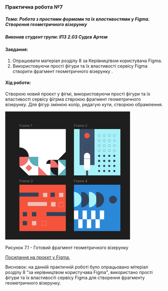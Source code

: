 ### Практична робота №7

##### Тема: Робота з простими формами та їх властивостями у Figma. Створення геометричного візерунку

##### Виконав студент групи: ІПЗ 2.03 Судєв Артем

#### Завдання:

1. Опрацювати матеріал розділу 8 за Керівництвом користувача Figma.
2. Використовуючи прості фігури  та їх властивості сервісу Figma  створити фрагмент геометричного візерунку . 

#### Хід роботи:
Створюю новий проєкт у фігмі, використовуючи прості фігури та їх властивості сервісу фігрма ствроюю фрагмент геометричного візерунку. Для фігур змінюю колір, редагую кути, створюю обрамлення.

![](https://github.com/CookieYup/design/blob/main/workshop_7/result.jpg?raw=true)

Рисунок 7.1 - Готовий фрагмент геометричного візерунку

[Посилання на проєкт у Figma. ](https://www.figma.com/design/c6XBpyGYJgZodtLLAO9ryF/lab-7?t=pdY7OErIbC3oXEKp-0) 

Висновок: на данній практичній роботі було опрацьовано мітеріал розділу 8 "за керівництвом користучава Figma", використано прості фігури та їх властивості сервісу Figma для створення фрагменту геометричного візерунку.
